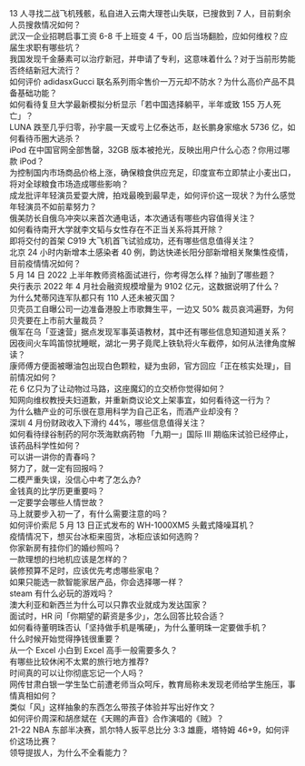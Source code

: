13 人寻找二战飞机残骸，私自进入云南大理苍山失联，已搜救到 7 人，目前剩余人员搜救情况如何？  
武汉一企业招聘启事工资 6-8 千上班变 4 千，00 后当场翻脸，应如何维权？应届生求职有哪些坑？  
我国发现千金藤素可以治疗新冠，并申请了专利，这意味着什么？对于当前形势能否终结新冠大流行？  
如何评价 adidasxGucci 联名系列雨伞售价一万元却不防水？为什么高价产品不具备基础功能？  
如何看待复旦大学最新模拟分析显示「若中国选择躺平，半年或致 155 万人死亡」？  
LUNA 跌至几乎归零，孙宇晨一天或亏上亿泰达币，赵长鹏身家缩水 5736 亿，如何看待币圈大逃杀？  
iPod 在中国官网全部售罄，32GB 版本被抢光，反映出用户什么心态？你用过哪款 iPod？  
为控制国内市场商品价格上涨，确保粮食供应充足，印度宣布立即禁止小麦出口，将对全球粮食市场造成哪些影响？  
成龙批评年轻演员爱耍大牌，拍戏最晚到最早走，如何评价这一现状？为什么感觉年轻演员不如前辈努力？  
俄美防长自俄乌冲突以来首次通电话，本次通话有哪些内容值得关注？  
如何看待南开大学就李文韬与女性存在不正当关系将其开除？  
即将交付的首架 C919 大飞机首飞试验成功，还有哪些信息值得关注？  
北京 24 小时内新增本土感染者 40 例，韵达快递长阳分部新增相关聚集性疫情，目前疫情情况如何？  
5 月 14 日 2022 上半年教师资格面试进行，你考得怎么样？抽到了哪些题？  
央行表示 2022 年 4 月社会融资规模增量为 9102 亿元，这数据说明了什么？  
为什么梵蒂冈连军队都只有 110 人还未被灭国？  
贝壳员工自曝公司一边准备港股上市歌舞生平，一边又 50% 裁员哀鸿遍野，为何贝壳要在上市前大量裁员？  
俄军在乌「亚速营」据点发现军事英语教材，其中还有哪些信息知道知道关系？  
因夜间火车鸣笛惊扰睡眠，湖北一男子竟爬上铁轨将火车截停，如何从法律角度解读？  
康师傅方便面被曝油包出现白色颗粒，疑为虫卵，官方回应「正在核实处理」，目前情况如何？  
花 6 亿只为了让动物过马路，这座魔幻的立交桥你觉得如何？  
知网向维权教授夫妇道歉，并重新商议论文上架事宜，如何看待这一行为？  
为什么糖产业的可乐很在意用科学为自己正名，而酒产业却没有？  
深圳 4 月份财政收入下滑约 44%，哪些信息值得关注？  
如何看待绿谷制药的阿尔茨海默病药物 「九期一」国际 III 期临床试验已经停止，该药品科学性如何？  
可以讲一讲你的青春吗？  
努力了，就一定有回报吗？  
二模严重失误，没信心中考了怎么办?  
金钱真的比学历更重要吗？  
一定要学会哪些人情世故？  
马上就要步入初一了，有什么需要注意的吗？  
如何评价索尼 5 月 13 日正式发布的 WH-1000XM5 头戴式降噪耳机？  
疫情情况下，想买台冰柜来囤货，冰柜应该如何选购？  
你家新房有挂你们的婚纱照吗？  
一款理想的扫地机应该是怎样的？  
装修预算不足时，应该优先考虑哪些家电？  
如果只能选一款智能家居产品，你会选择哪一样？  
steam 有什么必玩的游戏吗？  
澳大利亚和新西兰为什么可以只靠农业就成为发达国家？  
面试时，HR 问「你期望的薪资是多少」，怎么回答比较合适？  
如何看待董明珠否认「坚持做手机是嘴硬」，为什么董明珠一定要做手机？  
什么时候开始觉得挣钱很重要？  
从一个 Excel 小白到 Excel 高手一般需要多久？  
有哪些比较休闲不太累的旅行地方推荐?  
时间真的可以让你彻底忘记一个人吗？  
网传甘肃白银一学生坠亡前遭老师当众呵斥，教育局称未发现老师给学生施压，事情真相如何？  
类似「风」这样抽象的东西怎么带孩子体验并写出好作文？  
如何评价周深和胡彦斌在《天赐的声音》合作演唱的《贼》？  
21-22 NBA 东部半决赛，凯尔特人扳平总比分 3:3 雄鹿，塔特姆 46+9，如何评价这场比赛？  
领导提拔人，为什么不全看能力？  
